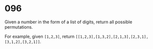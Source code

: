 [_metadata_:difficulty]:-  "Easy"
[_metadata_:asker]:-       "Microsoft"
[_metadata_:tags]:-        "list permutations"

# 096

Given a number in the form of a list of digits, return all possible permutations.

For example, given `[1,2,3]`, return `[[1,2,3],[1,3,2],[2,1,3],[2,3,1],[3,1,2],[3,2,1]]`.
